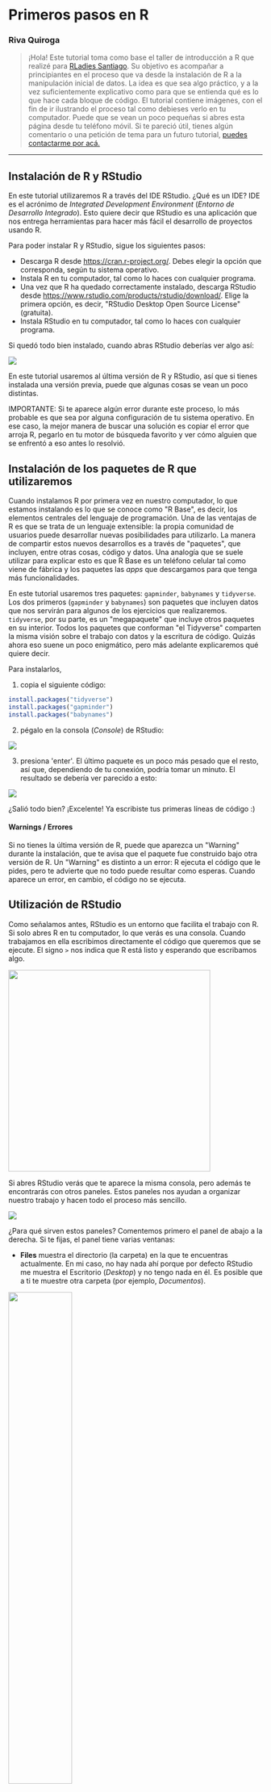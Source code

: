# Primeros pasos en R

### Riva Quiroga


> ¡Hola! Este tutorial toma como base el taller de introducción a R que realizé para [RLadies Santiago](https://meetup.com/rladies-scl). Su objetivo es acompañar a principiantes en el proceso que va desde la instalación de R a la manipulación inicial de datos. La idea es que sea algo práctico, y a la vez suficientemente explicativo como para que se entienda qué es lo que hace cada bloque de código. El tutorial contiene imágenes, con el fin de ir ilustrando el proceso tal como debieses verlo en tu computador. Puede que se vean un poco pequeñas si abres esta página desde tu teléfono móvil.
Si te pareció útil, tienes algún comentario o una petición de tema para un futuro tutorial, [puedes contactarme por acá.](https://twitter.com/rivaquiroga)

_________


## Instalación de R y RStudio

En este tutorial utilizaremos R a través del IDE RStudio. ¿Qué es un IDE? IDE es el acrónimo de *Integrated Development Environment* (*Entorno de Desarrollo Integrado*). Esto quiere decir que RStudio es una aplicación que nos entrega herramientas para hacer más fácil el desarrollo de proyectos usando R.

Para poder instalar R y RStudio, sigue los siguientes pasos:

- Descarga R desde https://cran.r-project.org/. Debes elegir la opción que corresponda, según tu sistema operativo.
- Instala R en tu computador, tal como lo haces con cualquier programa.
- Una vez que R ha quedado correctamente instalado, descarga RStudio desde https://www.rstudio.com/products/rstudio/download/. Elige la primera opción, es decir, "RStudio Desktop Open Source License" (gratuita).
- Instala RStudio en tu computador, tal como lo haces con cualquier programa.

Si quedó todo bien instalado, cuando abras RStudio deberías ver algo así:

![](https://github.com/rivaquiroga/RLadies-Santiago/blob/master/images/rstudio.png)

En este tutorial usaremos al última versión de R y RStudio, así que si tienes instalada una versión previa, puede que algunas cosas se vean un poco distintas.

IMPORTANTE: Si te aparece algún error durante este proceso, lo más probable es que sea por alguna configuración de tu sistema operativo. En ese caso, la mejor manera de buscar una solución es copiar el error que arroja R, pegarlo en tu motor de búsqueda favorito y ver cómo alguien que se enfrentó a eso antes lo resolvió.

## Instalación de los paquetes de R que utilizaremos

Cuando instalamos R por primera vez en nuestro computador, lo que estamos instalando es lo que se conoce como "R Base", es decir, los elementos centrales del lenguaje de programación. Una de las ventajas de R es que se trata de un lenguaje extensible: la propia comunidad de usuarios puede desarrollar nuevas posibilidades para utilizarlo. La manera de compartir estos nuevos desarrollos es a través de "paquetes", que incluyen, entre otras cosas, código y datos. Una analogía que se suele utilizar para explicar esto es que R Base es un teléfono celular tal como viene de fábrica y los paquetes las _apps_ que descargamos para que tenga más funcionalidades.

En este tutorial usaremos tres paquetes: `gapminder`, `babynames` y `tidyverse`. Los dos primeros (`gapminder` y `babynames`) son paquetes que incluyen datos que nos servirán para algunos de los ejercicios que realizaremos. `tidyverse`, por su parte, es un "megapaquete" que incluye otros paquetes en su interior. Todos los paquetes que conforman "el Tidyverse" comparten la misma visión sobre el trabajo con datos y la escritura de código. Quizás ahora eso suene un poco enigmático, pero más adelante explicaremos qué quiere decir.

Para instalarlos,

1. copia el siguiente código:

```r
install.packages("tidyverse")
install.packages("gapminder")
install.packages("babynames")
```

2. pégalo en la consola (_Console_) de RStudio:

![](https://github.com/rivaquiroga/RLadies-Santiago/blob/master/images/install.packages.png)

3. presiona 'enter'.
El último paquete es un poco más pesado que el resto, así que, dependiendo de tu conexión, podría tomar un minuto. El resultado se debería ver parecido a esto:

![](https://github.com/rivaquiroga/RLadies-Santiago/blob/master/images/paquetes_instalados.png)

¿Salió todo bien? ¡Excelente! Ya escribiste tus primeras líneas de código :)

#### Warnings / Errores
Si no tienes la última versión de R, puede que aparezca un "Warning" durante la instalación, que te avisa que el paquete fue construido bajo otra versión de R. Un "Warning" es distinto a un error: R ejecuta el código que le pides, pero te advierte que no todo puede resultar como esperas. Cuando aparece un error, en cambio, el código no se ejecuta.

## Utilización de RStudio

Como señalamos antes, RStudio es un entorno que facilita el trabajo con R. Si solo abres R en tu computador, lo que verás es una consola. Cuando trabajamos en ella escribimos directamente el código que queremos que se ejecute. El signo `>` nos indica que R está listo y esperando que escribamos algo.

<a href="url"><img src="https://github.com/rivaquiroga/RLadies-Santiago/blob/master/images/r_consola.png" align="center" height="400"></a>

Si abres RStudio verás que te aparece la misma consola, pero además te encontrarás con otros paneles. Estos paneles nos ayudan a organizar nuestro trabajo y hacen todo el proceso más sencillo.

![](https://github.com/rivaquiroga/RLadies-Santiago/blob/master/images/rstudio.png)

¿Para qué sirven estos paneles? Comentemos primero el panel de abajo a la derecha. Si te fijas, el panel tiene varias ventanas:

* __Files__ muestra el directorio (la carpeta) en la que te encuentras actualmente. En mi caso, no hay nada ahí porque por defecto RStudio me muestra el Escritorio (_Desktop_) y no tengo nada en él. Es posible que a ti te muestre otra carpeta (por ejemplo, _Documentos_).

<a href="url"><img src="https://github.com/rivaquiroga/RLadies-Santiago/blob/master/images/rstudio_files.png" align="center" width="50%"></a>

* __Plots__ es el lugar donde aparecerán los gráficos que vayas creando. No hemos hecho ninguno por ahora, así que este panel también está vacío.

<a href="url"><img src="https://github.com/rivaquiroga/RLadies-Santiago/blob/master/images/rstudio_plots.png" align="center" width="50%"></a>

* __Packages__ muestra la lista de paquetes que tienes instalados en tu computador. Si recorres el panel verás que algunos tiene una marca al lado izquierdo. Eso quiere decir que el paquete está activo en ese momento (ya veremos cómo hacer eso). Solo los paquetes vinculados a R base se activan al abrir RStudio.

<a href="url"><img src="https://github.com/rivaquiroga/RLadies-Santiago/blob/master/images/rstudio_packages.png" align="center" width="50%"></a>

* __Help__, como su nombre lo indica, es la pestaña en la que podemos encontrar ayuda. Si buscamos el nombre de un paquete o de una función, RStudio nos remitirá a la documentación asociada.

<a href="url"><img src="https://github.com/rivaquiroga/RLadies-Santiago/blob/master/images/rstudio_help.png" align="center" width="50%"></a>

* __Viewer__ es el panel para ver contenido web generado por algún paquete de R (gráficos para la web o aplicaciones interactivas). Por el momento no lo utilizaremos.

El panel de arriba a la derecha, por su parte, contiene el historial de funciones que hemos ejecutado (_History_), la opción para generar conexiones a bases de datos externas (_Connections_) y el _Environment_. Este último panel es muy importante y entender lo que nos muestra es fundamental para comprender cómo funciona R.

<a href="url"><img src="https://github.com/rivaquiroga/RLadies-Santiago/blob/master/images/rstudio_globalenvironment.png" align="center" width="50%"></a>

Por ahora está vacío porque no hemos creado ningún objeto o variable, pero cuando creemos alguno es aquí donde aparecerá. Ya volveremos a hablar sobre este panel cuando comenzemos a trabajar con datos.

Hay un cuarto panel (que probablemente todavía no te aparece)  y que es el que utilizamos para escribir el código que queremos que R ejecute, es decir, el panel para nuestro _script_. Para crear un nuevo script podemos:
* ir a File > New File > R Script
* ocupar el atajo de teclado `comando` + `shift` + `n` (Mac) o `control` + `shift` + `n` (Linux / Windows)
* o seleccionar la opción desde la barra superior de la ventana:

<a href="url"><img src="https://github.com/rivaquiroga/RLadies-Santiago/blob/master/images/nuevo_script.png" align="center" width="60%"></a>

¡Ahora ya están los cuatro paneles!

NOTA: si alguna vez has utilizado Git o Github, lo que diré a continuación tendrá algo de sentido. Si no, puedes omitir este comentario y seguir a la sección siguiente.
Si te fijas, en el panel en que está la consola hay una segunda pestaña: el/la Terminal. Esto es muy útil, ya que, por ejemplo, si tu proyecto lo tienes alojado en Github, no tienes que salir de R para hacer commit a los cambios que has hecho: puedes hacerlo directamente desde RStudio.

### Creación de un proyecto

Una de las ventajas de RStudio es que permite crear "proyectos". Un projecto es un espacio o contexto de trabajo asociado a una carpeta en particular, en la que se guardan nuestro(s) script(s), archivos de datos, etc. Cuando creamos un proyecto en RStudio, se crea un tipo especial de archivo (.Rproj) que lo que hace es vincular todo lo que se encuentra dentro de esa carpeta. ¿Por qué esto es útil? Si parte de nuestro script, por ejemplo, implica abrir un archivo que está en la carpeta de nuestro proyecto, no necesito indicar en mi código toda la ruta del archivo: lo que hará RStudio será buscarlo en el entorno/carpeta del proyecto. Si movemos la carpeta a otro lugar de nuestro computador o la compartimos con otra persona, nuestro código seguirá funcionando, ya que el archivo .Rproj mantendrá todo unido. Si no creara un proyecto, tendría que indicar al inicio de mi script cuál es la ruta de la carpeta que ocuparé como espacio de trabajo. El problema de esa opción es que si muevo la carpeta o le cambio el nombre, tendría que volver a escribir la ruta para que todo funcione. Al crear un proyecto eso deja de ser una preocupación.

¿Cómo crear un proyecto? Puedes hacerlo desde el menú File > New Proyect.

<a href="url"><img src="https://github.com/rivaquiroga/RLadies-Santiago/blob/master/images/rstudio_newproject1.png" align="center" width="50%"></a>

Lo primero que nos pregunta es si queremos crearlo en una carpeta nueva o en una ya existente. Elegiremos esta vez una carpeta nueva, así que seleccionaremos _New Directory_.

<a href="url"><img src="https://github.com/rivaquiroga/RLadies-Santiago/blob/master/images/rstudio_newproject2.png" align="center" width="50%"></a>

La siguiente pregunta es qué tipo de proyecto queremos crear. En esta ocasión, elegiremos la primera: _New Project_.

<a href="url"><img src="https://github.com/rivaquiroga/RLadies-Santiago/blob/master/images/rstudio_newproject3.png" align="center" width="50%"></a>

Finalmente, le damos un nombre al proyecto y decidimos en qué parte de nuestro computador queremos que viva la carpeta que lo contiene.

<a href="url"><img src="https://github.com/rivaquiroga/RLadies-Santiago/blob/master/images/rstudio_newproject4.png" align="center" width="50%"></a>

Luego de apretar _Create Project_, RStudio se reinicia y se producen algunos cambios. El panel _Files_ (abajo a la derecha) ahora nos muestra la carpeta de nuestro proyecto y el único archivo que hay en ella por ahora. Ese es el archivo mágico que mantiene unido todo lo que hay dentro de la carpeta. Cuando queramos volver a trabajar en nuestro proyecto, solo tenemos que abrir ese archivo.

<a href="url"><img src="https://github.com/rivaquiroga/RLadies-Santiago/blob/master/images/rstudio_rproj.png" align="center" width="50%"></a>

Otro cambio que ocurre es que en la barra superior aparece ahora la ruta de la carpeta de nuestro projecto.

<a href="url"><img src="https://github.com/rivaquiroga/RLadies-Santiago/blob/master/images/rstudio_barraproyecto.png" align="center" width="100%"></a>

Por último, algo cambia en el ícono de R: aparece el nombre que le dimos a nuestro proyecto:

<a href="url"><img src="https://github.com/rivaquiroga/RLadies-Santiago/blob/master/images/rstudio_icono.png" align="center" width="12%"></a>


Esto último es muy muy muy útil: RStudio ejecuta sesiones independientes de R para cada proyecto. Es decir, si tuvieras otro proyecto abierto te aparecería otro ícono, con su respectivo nombre. Esto nos permite trabajar en dos proyectos en paralelo sin que se nos mezclen los objetos del entorno, el código, los archivos, etc. Cada cosa en su lugar.

Ya tenemos todo listo para empezar :)

## Cargar los paquetes necesarios

Ya tenemos instalados los tres paquetes que ocuparemos en esta ocasión. Cada vez que instalamos un paquete, este queda en nuestro computador. Podemos chequear eso revisando el panel "Packages" abajo a la izquierda. Sin embargo, que los hayamos instalado no quiere decir que estén listos para ser usados. Tenemos que decirle explícitamente a R qué paquetes queremos ocupar en cada sesión (no tiene sentido tener activos paquetes que no estamos utilizando).

La función para llamar o activar un paquete es `library(nombre_del_paquete)`, así que escribiremos eso al inicio de nuestro script. Si no tienes un script abierto, simplemente sigue los pasos comentados más arriba (File > New File > R Script).

RStudio trata de hacernos la vida más simple, así que cuando empezamos a escribir se despliega un menú con posibles opciones que indican el nombre de la función y el paquete al que está asociada (en este caso, es una función de R `{base}`). Lo que aparece en amarillo es la estructura de la función, algo sobre lo que hablaremos más adelante.

<a href="url"><img src="https://github.com/rivaquiroga/RLadies-Santiago/blob/master/images/sugerencia_funcion.png" align="center" width="50%"></a>

Lo mismo ocurre cuando empezamos a escribir el nombre del paquete. RStudio nos va ofreciendo sugerencias a partir de los paquetes que tenemos instalados:

<a href="url"><img src="https://github.com/rivaquiroga/RLadies-Santiago/blob/master/images/sugerencia_argumento.png" align="center" width="50%"></a>


Todavía no hemos 'ejecutado' el código, así que nada ha pasado. Como todo en R, hay varias opciones para hacer esto.
Si hacemos clic en el botón _Run_ que está en la barra del script, se ejecutará la línea de código en la que está actualmente el cursor y este se moverá automáticamente a la siguiente línea. Es decir, si ponemos el cursor en la línea en la que llamamos por primera vez la función `library` y hacemos clic tres veces, se ejecutarán las tres líneas.

<a href="url"><img src="https://github.com/rivaquiroga/RLadies-Santiago/blob/master/images/ejecutar_codigo.png" align="center" width="50%"></a>

Eso mismo podemos hacerlo usando el atajo de teclado `ctrl` + `enter` (si estás en Linux o Windows) o `comando` + `enter` si estás en Mac.

Cuando queremos ejecutar más de una línea de código, lo que podemos hacer es seleccionar todo el fragmento y hacer clic sobre Run o usar el atajo del teclado.

<a href="url"><img src="https://github.com/rivaquiroga/RLadies-Santiago/blob/master/images/seleccion_para_ejecutar_png.png" align="center" width="50%"></a>


¡Ejecutemos el código y veamos qué pasa!


<a href="url"><img src="https://github.com/rivaquiroga/RLadies-Santiago/blob/master/images/codigo_ejecutado.png" align="center" width="50%"></a>

Cuando ejecutamos el código de nuestro script, este pasa a la consola. En el caso del primer paquete (`tidyverse`), la consola nos da dos avisos. El primero, cuáles son todos los paquetes que estamos cargando al cargar el `tidyverse`. Como comentamos antes, este es un megapaquete que incluye otros paquetes en su interior. Al llamarlos a través de `library(tidyverse)` se activan estos 8 paquetes que aparecen consignados (pese a que el Tidyverse incluye más). Eso es lo que nos está avisando R en la consola. El otro aviso es de un "Conflicto". Nos dice que las funciones `filter()`y `lag()` del paquete `dplyr` tienen el mismo nombre que funciones del paquete `stats` (que es parte de R base). Como cargamos `dplyr`después (al instalar `tidyverse`), lo que R nos avisa es que son las funciones de este último paquete las que van a prevalecer por sobre las del paquete `stats`.

__IMPORTANTE__: Lo que hicimos recién fue cargar los paquetes __para esta sesión__ de R que estamos ejecutando actualmente. Si en algún momento cerraras el programa y retomaras este tutorial en otro momento, tendrías que volver a cargarlos.

### Buenas prácticas

En este punto es importante sugerir dos buenas prácticas. La primera, es hacer lo que ya hicimos: llamar todos los paquetes que ocuparemos al inicio de nuestro script. De este modo, cuando volvemos a trabajar con él más adelante (u otra persona quiere ejecutarlo) queda claro desde el principio qué paquetes se utilizan (y sería necesario descargar, en caso de no tenerlos). Obviamente, cuando comenzamos a escribir un script no siempre sabemos cuáles son todos los paquetes que necesitaremos. Por eso, si en la mitad del proceso decido usar un nuevo paquete, la buena práctica sería volver a las primeras líneas del script y agregarlo.

La segunda buena práctica es comentar nuestro script. En R podemos agregar comentarios anteponiendo un `#` al fragmento que cumple esa función. En una línea de nuestro script, todo lo que está después de un `#` no se ejecuta como código.

¿Por qué es importante comentar nuestro script? Porque así podemos recordar qué es lo que un determinado fragmento de código hace, o podemos dejar registro de por qué realizamos algo de una determinada manera. Esto es muy útil para que nuestro futuro yo (o las personas con las que compartiremos nuestro script) entiendan lo que hicimos.

<a href="url"><img src="https://github.com/rivaquiroga/RLadies-Santiago/blob/master/images/comentarios.png" align="center" width="35%"></a>

¡Los comentarios también son muy útiles cuando estamos aprendiendo! Probablemente en el futuro ya no necesites indicar que `library()` sirve para cargar paquetes, pero por ahora es una buena manera de ir registrando qué es lo que hace cada función.

También es útil agregar al inicio de nuestro script una descripción de su objetivo o del contexto en que lo escribimos:

<a href="url"><img src="https://github.com/rivaquiroga/RLadies-Santiago/blob/master/images/comentario_inicio_script.png" align="center" width="60%"></a>

Si te fijas, nuestro script aún dice Untitled1. Antes de seguir, es importante que lo guardemos. Y lo puedes hacer como en cualquier otro programa: con `Control/Comando` + `S`. RStudio te ofrecerá por defecto guardarlo en la carpeta de tu proyecto. Cuando ya esté guardado, te aparecerá en la pestaña _Files_.

<a href="url"><img src="https://github.com/rivaquiroga/RLadies-Santiago/blob/master/images/guardar_script.png" align="center" width="75%"></a>

## Una mirada inicial a los datos

`babynames` es un paquete que contiene datos sobre nombres registrados en Estados Unidos entre los años 1880 y 2015. El "objeto" que contiene los datos dentro del paquete se llama también `babynames`. En R, podemos ver un objeto simplemente ejecutándolo. Es decir, escribimos el nombre del objeto y ejecutamos el código.

<a href="url"><img src="https://github.com/rivaquiroga/RLadies-Santiago/blob/master/images/ejecutar_babynames.png" width="60%"></a>

De ahora en adelante, en vez de mostrarte un pantallazo del script, el código que haya que ejecutar aparecerá en un recuadro, así:

```r
babynames
```
En la consola, veremos sus primeras líneas:

<a href="url"><img src="https://github.com/rivaquiroga/RLadies-Santiago/blob/master/images/objeto_babynames.png" width="70%"></a>

¿Dónde está este objeto? No lo vemos en nuestro Global Environment porque no lo hemos creado nosotras. Sin embargo, a través de ese panel podemos acceder al "environment" de todos los paquetes activos. En el de `babynames` lo encontraremos:

<a href="url"><img src="https://github.com/rivaquiroga/RLadies-Santiago/blob/master/images/entorno_babynames.png" width="40%"></a>

En este caso, el objeto `babynames` es una `tibble`, que es un tipo particular de conjunto de datos. No nos detendremos aún en los tipos de objetos que existen en R; lo importante por ahora es saber que R nos muestra en la consola las primeras diez filas de una "tibble" para que nos hagamos una idea de lo que contiene (y no las casi dos millones de filas que tiene este objeto en particular).

Si quisiéramos tener una visión general de los datos, hay una función que resulta muy útil para esto, ya que nos los muestra en una pestaña distinta: `View()`.

``` r
View(babynames)
```
Si ejecutas ese código, una nueva pestaña se abrirá y te mostrará todos los datos en un formato tipo planilla, que puedes recorrer.

<a href="url"><img src="https://github.com/rivaquiroga/RLadies-Santiago/blob/master/images/babynames.png" width="100%"></a>


Existen otras funciones útiles para darle una primera mirada a nuestros datos: `head()` y `tail()`. Como su nombre lo indica, lo que hacen es mostrarnos las primeras y las últimas líneas de nuestros datos, respectivamente.

``` r
head(babynames)
```
<a href="url"><img src="https://github.com/rivaquiroga/RLadies-Santiago/blob/master/images/head_babynames.png" width="75%"></a>

``` r
tail(babynames)
```

<a href="url"><img src="https://github.com/rivaquiroga/RLadies-Santiago/blob/master/images/tail_babynames.png" width="75%"></a>


Las funciones `tail` y `head` resultan muy útiles para chequear si nuestros datos están completos, ya que nos permiten mirar sus extremos.

Si queremos conocer la estructura de nuestro conjunto de datos, es decir, conocer la cantidad de observaciones, de variables y de qué tipo son, podemos utilizar  `str()`.

```r
str(babynames)
```

<a href="url"><img src="https://github.com/rivaquiroga/RLadies-Santiago/blob/master/images/str_babynames.png" width="75%"></a>


### Algo más sobre las funciones

Hasta el momento hemos utilizado funciones en las que hemos indicado un solo "argumento" dentro del paréntesis: el nombre del objeto que queremos ver. Sin embargo, todas estas funciones tienen más argumentos. Lo que ocurre es que hemos utilizado los valores que vienen por defecto (por ejemplo, salvo que indiquemos algo distinto, `head()` y `tail()` solo nos mostrarán 6 filas). Si queremos conocer cuáles son los otros argumentos que acepta una determinada función, podemos buscarla en el panel _Help_ o directamente tecleando en la consola: `?función`, por ejemplo:
```r
?tail
```
Si revisamos la ayuda podemos enterarnos que `tail` permite definir la cantidad de filas se muestran como segundo argumento de la función. Si en vez de las 6 líneas por defecto quiero que me aparezcan 10, tendría que indicarlo así:

```r
tail(babynames, n = 10)
```

<a href="url"><img src="https://github.com/rivaquiroga/RLadies-Santiago/blob/master/images/tail_babynames_n10.png" align="center" width="75%"></a>


Es importante tener en cuenta que las funciones leen sus argumentos en orden, por lo que si en la ayuda vemos que el segundo argumento de `tail` es `n =`, podríamos solo escribir el número de líneas que queremos, es decir, así:

```r
tail(babynames, 10)
```
<a href="url"><img src="https://github.com/rivaquiroga/RLadies-Santiago/blob/master/images/tail_babynames_10.png" align="center" width="75%"></a>


¡El resultado es el mismo!
Puedo poner los argumentos en otro orden solo si indico explícitamente a qué argumento corresponde cada uno. Es decir, esto funciona:

```r
tail(n = 10, x = babynames)
```

¿Y esto? ¿Funcionaría? Prueba ejecutando el código para que veas lo que ocurre:
```r
tail(10, babynames)
```

### Intepretar errores

Un error que es muy habitual cometer en R es escribir mal el nombre de un objeto o de una función. Como R distingue entre mayúsculas y minúsculas, `babynames` no es lo mismo que `Babynames`. De hecho, si tratamos de utilizar este último nombre R nos arrojará un error: `Error: object 'Babynames' not found`. Cuando te aparezca este tipo de error, revisa si el nombre del objeto o de la función que quieres aplicar está bien escrito. Este error también aparece cuando no hemos cargado el paquete en que se encuentra un determinado objeto o función.

Como uno nunca es la primera persona que enfrentó un error, la manera más rápida de buscar ayuda es copiar el error, pegarlo en tu motor de búsqueda favorito y ver cómo alguien ya lo resolvió.

## Exploración y manipulación de los datos

Ahora que ya dimos una mirada inicial al conjunto de datos con el que estamos trabajando, podemos empezar a explorarlo y responder preguntas. Por ejemplo, mientras esperamos el estreno de la última temporada de Juego de Tronos, podríamos querer saber a cuántas personas le han puesto el nombre de una de sus protagonistas: "Daenerys" . Para eso podemos utilizar el siguiente código:

```r
babynames %>%
    filter(name == "Daenerys")
```

¿Qué hace este código? Con él le estamos diciendo a R que :
* tome el objeto `babynames`
* luego (` %>% `)
* que filtre (`filter`) los nombres (`name`) que sean iguales `==` a `Daenerys`.

Por convención, después de ` %>% ` nos saltamos una línea (sin ella el código igual funciona). Se hace así para que sea más fácil de leer (por ahora no se nota mucho la diferencia, porque el bloque de código es pequeño).

Si lo ejecutamos, podemos ver el siguiente resultado:

<a href="url"><img src="https://github.com/rivaquiroga/RLadies-Santiago/blob/master/images/filter_daenerys.png" align="center" width="75%"></a>

¡Las primeras Daenerys aparecen en 2012!
¿Por qué utilizamos `==` y no `=`? Utilizamos `==` porque lo que le estamos pidiendo a R es que busque los casos en los que el valor de la variable `name` sea igual a "Daenerys". En R (y en otros lenguajes de programación) el signo `=` se utiliza para asignar valores (¡lo haremos más adelante!).
Una de las ventajas de algunos paquetes de R (como los del Tidyverse) es que tratan de que los mensajes de error sean informativos. Prueba ejecutar el código anterior cometiendo el error de usar `=` en vez de `==`:

```r
babynames %>%
    filter(name = "Daenerys")
```
¿Qué dice el mensaje de error?
No solo nos indica cuál es el problema, sino que también nos da una sugerencia para resolverlo :)

Podemos seguir utilizando ese mismo código de filtrado para buscar otros nombres. Solo tenemos que cambiar el valor que queremos que tenga la variable `name`. Busquemos otros personajes de Juego de Tronos:
```r
babynames %>%
    filter(name == "Sansa")
```
<a href="url"><img src="https://github.com/rivaquiroga/RLadies-Santiago/blob/master/images/sansas.png" align="center" width="50%"></a>

Al parecer Sansa no ha sido un nombre tan popular. Al menos no hasta 2015. ¿Y Arya?

```r
babynames %>%
    filter(name == "Arya")
```
<a href="url"><img src="https://github.com/rivaquiroga/RLadies-Santiago/blob/master/images/filter_arya.png" align="center" width="60%"></a>

¡Hay muchas más Aryas! Y aparecen antes (o sea, por influencia del libro y no de la serie, como en los otros dos casos). Hay tantas Aryas que no alcanzan a imprimirse en la consola. ¿Cómo podríamos saber cuántas hay en total? En la siguiente sección lo veremos.

### Cómo resumir datos y un poco más acerca del operador ` %>% `

Antes de responder la pregunta que planteamos en la sección anterior, hablemos un poco del símbolo ` %>% `. ¿Qué es ` %>% `? Este símbolo se llama _pipe_ (_tubo_ en inglés) y en el código lo podemos leer como "luego" o "a continuación". El atajo del teclado para realizarlo es `control` + `shift` + `m` (Linux / Windows) o `comando` + `shift` + `m` (Mac.)

`%>%`es un operador que nos permite encadenar las acciones que queremos aplicar en un objeto (en este caso, `babynames`). Por ejemplo, si quisiéramos saber a cuántas personas se llaman Arya, podríamos agregar otra función al código que estábamos usando que sume todos los valores de la columna `n` (la que tiene la cantidad de nombres por año). La función que nos sirve para eso es `summarize` (o `summarise`; R acepta inglés norteamericano o británico). Como su nombre lo indica, lo que hace `summarize`es resumir información, según el criterio que le entreguemos. Veamos cómo funciona:

```r
babynames %>%
    filter(name == "Arya") %>%
    summarize(sum(n))
```
Con este código le estamos diciendo a R que :

* tome el objeto `babynames`
* luego (` %>% `)
* que filtre los nombres que sean iguales a Arya (`filter == "Arya"`)
* luego (` %>% `)
* que resuma (`summarize`) la siguiente información:
* la suma (`sum`) de los valores de la columna `n`.

¿Qué pasa si ejecutamos este código? ¡8866 Aryas!

Para que quede más claro por qué decimos que `summarize` resume, agreguemos otros criterios: que nos dé el promedio de Aryas por año (`mean`) y cuándo se utilizó por primera vez primera vez (`first`).

```r
babynames %>%
    filter(name == "Arya") %>%
    summarize(sum(n), mean(n), first(year))
```
<a href="url"><img src="https://github.com/rivaquiroga/RLadies-Santiago/blob/master/images/summarize_arya.png" align="center" width="75%"></a>

Lo que hizo `summarize` fue resumir toda la información que le pedimos en una tabla.

[Es probable que la cantidad de decimales que te aparecen a ti sea distinta. Depende de la configuración de cada equipo].

### Distintos tipos de sintaxis

Más arriba comentamos que el Tidyverse era un conjunto de paquetes que compartía un mismo enfoque de trabajo con los datos. Una de las características de este enfoque se relaciona con la forma de escribir el código, es decir, con su _sintaxis_. La sintaxis de los paquetes del Tidiverse utilizan el operador ` %>% ` que vimos más arriba, que permite organizar el código de modo que lo leamos de arriba hacia abajo y de izquierda a derecha (la orientación que suele tener nuestra lectura).

Hagamos una comparación. Si quisiéramos contar la cantidad de Aryas usando la sintaxis propia del Tidyverse, lo haríamos así:
```r
babynames %>%
    filter(name == "Arya") %>%
    summarize(sum(n))
```

Si hiciéramos lo mismo utilizando la sintaxis "tradicional" (la de R base) nuestro código se vería así:

```r
sum(babynames$n[babynames$name == "Arya"])
```
Ambos códigos hacen exactamente lo mismo y llegan al mismo resultado: 8866 (puedes probar ejecutándolo). La diferencia es que el primero que escribimos (usando ` %>% `) "desempaqueta" las acciones, lo que lo hace más intuitivo de leer. En el caso del segundo, tenemos que leer de adentro hacia afuera para comprender la secuencia de acciones realizadas sobre los datos. Además, para facilitar la comprensión, los paquetes del Tidyverse suelen tener nombres de funciones que resultan transparentes (aunque están en inglés, claro).

Existen algunos tipos de análisis estadísticos para los que no es posible aplicar la sintaxis del Tidyverse, tipos de datos con los que no es compatible o situaciones en las que, por un tema de procesamiento (muchos datos), resulta mejor usar la sintaxis de R base. La buena noticia es que con el tiempo y uso, uno se va acostumbrando a esa manera de escribir el código.

De todos modos, para la mayoría de las operaciones de importación, limpieza, exploración y manipulación de datos rectangulares podemos utilizar la sintaxis del Tidyverse sin problema.

### Creación de objetos

Hasta el momento hemos realizado una serie de acciones sobre el objeto `babynames`: hemos filtrado información y hemos hecho cálculos en una variable. Sin embargo, el objeto no ha sido alterado. Si vuelves imprimir en la consola el contenido de ese objeto, tendrás los mismos resultados que al principio.

```r
babynames
```
<a href="url"><img src="https://github.com/rivaquiroga/RLadies-Santiago/blob/master/images/objeto_babynames.png" width="70%"></a>

Imagina que nos interesa guardar los datos sobre la cantidad de Aryas porque seguiremos trabajando solo con ellos y el resto no nos interesa. Para no tener que filtrar cada vez que los queramos ocupar, nos conviene crear un nuevo objeto. En R eso lo hacemos con el símbolo de asignación: `<-`. ¿Cómo funciona? Lo que está a la izquierda del símbolo de asignación es el objeto que queremos crear y lo que está a su derecha es el valor que queremos asignarle. Así:

```r
aryas <- babynames %>%
    filter(name == "Arya")
```
Este código crea un nuevo objeto llamado `aryas`, cuyo valor contiene lo que resulta de aplicar un filtro a `babynames`. Si ejecutas ese código, no aparecerá nada nuevo en la consola (solo el código que acabas de ejecutar). Sin embargo, en nuestro _Global Enviroment_ (el panel de arriba a la derecha) aparecerá el objeto que hemos creado:

<a href="url"><img src="https://github.com/rivaquiroga/RLadies-Santiago/blob/master/images/aryas.png" align="center" width="40%"></a>

Ahora podemos llamar a ese objeto tal como hicimos con `babynames`.

```r
aryas
```
<a href="url"><img src="https://github.com/rivaquiroga/RLadies-Santiago/blob/master/images/objeto_aryas.png" align="center" width="70%"></a>

Hacer clic sobre cualquier objeto del _Global Environmet_ es equivalente a aplicar la función `View()`. Haz la prueba: si haces clic sobre `aryas`, se abrirá una nueva pestaña en el panel de tu script en el que verás el objeto como una planilla. En la consola, aparecerá automáticamente el código para realizar esa acción `View(aryas)`.

NOTA: el comando abreviado para `<-` es `alt` + `-`.

## Más funciones para explorar y manipular datos

Trabajemos ahora con el paquete `gapminder`. Este paquete contiene una parte de los datos de Gapminder, una base de datos que incluye información mundial sobre población, expectativa de vida, PIB per cápita y otros. Su autor, Hans Rosling, ha hecho varias [charlas TED](https://www.ted.com/playlists/474/the_best_hans_rosling_talks_yo) que vale la pena mirar.


Podemos dar una mirada inicial a los datos usando las funciones que ya revisamos:

```r
str(gapminder)
head(gapminder)
tail(gapminder)
```
Además, puedes buscar ayuda sobre este paquete y así tener más información sobre qué mide cada variable:

```r
?gapminder
```

Las variables que incluye son país (`country`), continente (`continent`), año (`year`), expectativa de vida (`lifeExp`), población (`pop`) e ingreso per cápita en dólares (`gdpPercap`). Una función útil para conocer los nombres de las columnas de un conjunto de datos es a través de la función `names()`.
```r
names(gapminder)
```
<a href="url"><img src="https://github.com/rivaquiroga/RLadies-Santiago/blob/master/images/names_gapminder.png" align="center" width="70%"></a>

### Filtrar casos

Tal como vimos más arriba, la función `filter` nos sirve para seleccionar casos (filas) a partir de un determinado criterio. Al igual como buscamos nombres de personas en `babynames`, acá podemos buscar los datos de algún país:

```r
gapminder %>%
    filter(country == "China")
```

<a href="url"><img src="https://github.com/rivaquiroga/RLadies-Santiago/blob/master/images/filter_china.png" align="center" width="60%"></a>

¡Es impresionante cómo ha aumentado el PIB y la expectativa de vida en China en el último medio siglo! En una de sus charlas TED, Hans Rosling aborda la relación que aparece entre estas dos variables al visualizar los datos de Gapminder. Es muy recomendable verla.

La función `filter` admite más de un criterio de filtrado. Por ejemplo, si quisiéramos saber qué países tuvieron un PIB per cápita menor que 1000 dólares durante 2007, podríamos hacerlo así:

```r
gapminder %>%
    filter(year == 2007, gdpPercap < 1000)
```
Es decir, le estamos pidiendo a R que:

* tome el objeto `gapminder`
* a continuación (` %>% `)
* que filtre las filas que cumplan con dos criterios: año `==` 2007 y PIB `<` que 1000 dólares.

La mayoría de los países que tuvieron un PIB tan bajo ese año se encuentran en África:

<a href="url"><img src="https://github.com/rivaquiroga/RLadies-Santiago/blob/master/images/gapminder_2007_PIB.png" align="center" width="60%"></a>


Existen muchas otras formas de crear criterios de filtrado, que en futuros tutoriales exploraremos. Por ahora, revisaremos un último caso, porque nos servirá para volver a practicar la creacion de objetos.

En los ejemplos anteriores solo consideramos un valor por variable para filtrar (por ejemplo, que país fuera `==` a China). ¿Cómo podríamos hacer una selección que incluya más países. Imagina que solo nos interesan los datos de Sudamérica. La variable `continent` considera a las tres Américas como una sola zona, así que no podemos seleccionarlas usando ese valor.

Lo que podríamos hacer es crear un vector con todos los países de América del Sur que están en `gapminder` y decirle a R que ocupe eso como criterio de selección, así:

```r
gapminder %>%
    filter(country %in% c("Argentina", "Bolivia", "Brazil", "Chile", "Colombia", "Ecuador", "Paraguay", "Peru", "Uruguay", "Venezuela"))
```
__ATENCIÓN:__ dependiendo de el ancho de tu ventana, puede que no se vea completa la segunda línea del código. Si pones el cursor sobre el bloque, podrás moverte horizontalmente. De todos modos, para que quede claro, la segunda línea es:

>`filter(country %in% c("Argentina", "Bolivia", "Brazil", "Chile", "Colombia", "Ecuador", "Paraguay", "Peru", "Uruguay", "Venezuela"))`

Lo que le estamos pidiendo a R es que

* tome el objeto `gapminder`
* luego (` %>% `)
* que filtre las filas en que el valor de la variable `country` se encuentre en (`%in%`) el conjunto de nombres que indicamos a continuación. Esos nombres los agrupamos usando la función `c()` (concatenar).

¡Listo!

<a href="url"><img src="https://github.com/rivaquiroga/RLadies-Santiago/blob/master/images/gapminder_latam.png" align="center" width="75%"></a>


Recuerda que también puedes agregar `View()` al final del código para ver tu selección en una ventana distinta.

```r
gapminder %>%
    filter(country %in% c("Argentina", "Bolivia", "Brazil", "Chile", "Colombia", "Ecuador", "Paraguay", "Peru", "Uruguay", "Venezuela")) %>%
    View()
```

Si esta selección de casos nos interesa y tenemos intención de seguir utilizándola, nos conviene guardarla como un nuevo objeto usando el operador `<-`. Esto permite que no tengamos que volver a escribir un criterio de filtrado tan largo cuando queramos volver a trabajar con esos datos.

```r
gapminder_sudamerica <- gapminder %>%
    filter(country %in% c("Argentina", "Bolivia", "Brazil", "Chile", "Colombia", "Ecuador", "Paraguay", "Peru", "Uruguay", "Venezuela"))
```

Ahora el objeto apareció en nuestro Global Environment.

<a href="url"><img src="https://github.com/rivaquiroga/RLadies-Santiago/blob/master/images/environment_gap_sudamerica.png" align="center" width="50%"></a>


IMPORTANTE: muchas veces agregamos `View()` al final de un bloque de código para ver los datos en una ventana distinta. Es muy importante no incluir esa función cuando creamos un nuevo objeto para que el código haga lo que esperamos.


#### ¿Y si quisiera guardar esos datos en mi computador?

El paquete `readr`, que es parte del Tidyverse, tiene funciones muy útiles para importar y exportar archivos. En este caso, utilizaremos `write_csv()` para guardar en nuestro computador los datos de Gapminder para Sudamérica. Tenemos dos opciones.

Si ya creamos el objeto, podemos indicar su nombre como primer argumento dentro de la función. El segundo argumento es el nombre que queremos que tenga el archivo creado.

```r
write_csv(gapminder_sudamerica, "gapminder_sudamerica.csv")
```

Al ejecutar el código, aparecerá en la carpeta de nuestro proyecto el nuevo archivo.

<a href="url"><img src="https://github.com/rivaquiroga/RLadies-Santiago/blob/master/images/objeto_gapminder_sudamerica.png" align="center" width="50%"></a>


Otra opción sería incluir la función `write_csv()` al final de nuestro código, es decir, como una siguiente acción en la cadena de comandos que le dimos a R:

```r
gapminder %>%
    filter(country %in% c("Argentina", "Bolivia", "Brazil", "Chile", "Colombia", "Ecuador", "Paraguay", "Peru", "Uruguay", "Venezuela")) %>%
    write_csv("gapminder_sudamerica.csv")
```
En este último caso, no indicamos el primer argumento, ya que los datos que se deben considerar para guardar el objeto se generan en los pasos previos del código.

### Ordenar los casos

Imagina que nos interesa conocer la expectativa de vida de América del Norte, Centro y Sur. El último registro que contiene la base es de 2007, así que simplemente podríamos revisar los datos aplicando ese filtro y agregando View al final para mirarlos todos en una nueva pestaña:

```r
gapminder %>%
    filter(year == 2007, continent == "Americas") %>%
    View()
```
El problema que tenemos es que los datos aparecen ordenados alfabéticamente, es decir, según la variable `country`. Una manera de resolver esto es indicando explícitamente a partir de qué variable queremos que se ordenen. Para eso, podemos utilizar la función `arrange()`.

```r
gapminder  %>%
    filter(year == 2007, continent == "Americas") %>%
    arrange(lifeExp)
```

<a href="url"><img src="https://github.com/rivaquiroga/RLadies-Santiago/blob/master/images/arrange_lifeExp.png" align="center" width="80%"></a>


¡Ahora es más fácil mirar los resultados! Podemos ver que en la región, Haití, Bolivia y Trinidad y Tobago son los países con una menor expectativa de vida.

Por defecto, `arrange()` organiza los datos de menor a mayor. ¿Y si quisiéramos ver el orden inverso?. En ese caso, tendríamos que indicar que el orden que nos interesa es el descendiente: `desc()`. Explicitamos esto dentro de la función `arrange()`:

```r
gapminder %>%
    filter(year == 2007, continent == "Americas") %>%
    arrange(desc(lifeExp))
````
<a href="url"><img src="https://github.com/rivaquiroga/RLadies-Santiago/blob/master/images/desc_lifeExp.png" align="center" width="80%"></a>

Un error habitual (muy habitual) es que se nos olvide algún paréntesis en nuestro código, sobre todo cuando, como en el caso anterior, comenzamos a agregar una función dentro de otra. Al agregar `desc()` podríamos haber olvidado el paréntesis extra que teníamos que agregar al final y hubiese ocurrido esto en la consola:

<a href="url"><img src="https://github.com/rivaquiroga/RLadies-Santiago/blob/master/images/R_espera_mas.png" align="center" width="80%"></a>

En vez del signo `>`, que es el que nos indica que R terminó de ejecutar la acción anterior y que está dispuesto a aceptar nuevos comandos, aparece un `+`. Lo que quiere decirnos R con esto es que algo falta en el código que acabamos de ejecutar.
Uno de los aspectos positivos de RStudio es que para que no nos ocurra esto, tratará de advertirnos sobre este tipo de errores cuando pueda identificarlos. Si hubiéramos olvidado el último paréntesis en nuestro script, RStudio habría hecho esto:

<a href="url"><img src="https://github.com/rivaquiroga/RLadies-Santiago/blob/master/images/error_parentesis.png" align="center" width="60%"></a>

Al costado izquierdo de la línea en que identifica el error, habría aparecido una alerta.

Olvidar un paréntesis o una coma es uno de los errores más habituales, así que es muy muy útil que RStudio nos ayude a indentificar problemas en nuestro script.

### Agrupar

Más arriba vimos que la función `summarize()` nos permite crear una tabla que resume información de acuerdo a algún criterio. Por ejemplo, si quisiéramos conocer el promedio de la variable expectativa de vida para el año 2007, podríamos utilizar el siguiente código:

```r
gapminder %>%
    filter(year == 2007) %>%
    summarize(mean(lifeExp))
```
El resultado es 67 años. Este dato no es muy informativo respecto de las diferencias que podrían existir por continente. ¿Cómo podríamos desagregar esa información? Para estos casos, la función `group_by()` resulta muy útil:
```r
gapminder %>%
    filter(year == 2007) %>%
    group_by(continent) %>%
    summarize(mean(lifeExp))
```
Lo que les estamos pidiendo a R es que:
* tome el objeto `gapminder`, luego,
* que filtre los casos del año 2007, luego,
* que agrupe los casos de acuerdo a la variable continente, luego
* que haga un resumen de la información que sale de calcular la media de la variable expectativa de vida.


<a href="url"><img src="https://github.com/rivaquiroga/RLadies-Santiago/blob/master/images/group_by.png" align="center" width="80%"></a>

Esto nos permite tener una mejor idea de las diferencias que existen en la expectativa de vida de las distintas regiones: África está muy por debajo de las otras.

### Crear nuevas variables

Muchas veces necesitamos agregar a nuestros datos nuevas variables. La función que nos permite hacer eso es `mutate()`. Veamos un ejemplo.

La variable gdpPercap mide el ingreso per cápita en dólares. ¿Cómo podríamos agregar una variable a nuestros datos que incluya el valor en otra moneda? Una opción sería multiplicar la variable que ya tenemos por el valor actual de conversión de esa moneda. Para hacer esto, utilizaremos la función `mutate`. Al usarla, indicamoa el nombre que queremos que tenga la nueva variable y qué valor queremos que tenga. Como lo que queremos es asignar un valor, usaremos `=`: `mutate(nombre_nueva_variable = su_valor)`.

El siguiente es un ejemplo local. Filtraremos los datos de Chile, donde el valor de conversión del dólar (para hoy) es de 595 pesos.

```r
gapminder %>%
    filter(country == "Chile") %>%
    mutate(PIB_pesos = gdpPercap * 595)
```
Lo que le estamos pidiendo a R es que

* tome el objeto gapminder, luego,
* que filtre los casos correspondientes a Chile, luego,
* que cree una variable llamada `PIB_pesos`, cuyo valor sea el de la variable `gdpPercap` multiplicado por 595 (el valor de hoy del dólar).

Con la operación que acabamos de hacer solo creamos momentáneamente la variable para la sección de datos que filtramos. Para poder guardarla de manera definitiva tendríamos que crear un nuevo objeto que la incluya. Lo llamaremos `gapminder_CL`.

```r
gapminder_CL <- gapminder %>%
    filter(country == "Chile") %>%
    mutate(PIB_pesos = gdpPercap * 595)
```

### Cambiar el nombre de una variable

Más arriba creamos un nuevo objeto filtrando los casos sudamericanos. Si sigues en la misma sesión, el objeto `gapminder_sudamerica` debería estar aún en tu Global Environment. Si no, puedes volver a ejecutar el código con que lo creamos o, si guardaste el archivo csv, puedes cargarlo usando la función inversa a `write_csv()`: `read_csv()`.

```r
gapminder_sudamerica <- read_csv("gapminder_sudamerica.csv")
```
Lo que le estamos pidiendo a R con esta función es que

* al objeto llamado `gapminder_sudamerica`
* le asigne como valor (`<-`)
* los datos incluidos en el csv `gapminder_sudamerica.csv`

(NOTA: Si ejecutas este código y ya tienes un objeto llamada `gapminder_sudamerica` en tu Global Environmet, lo que hará R será sobreescribirlo).


Esa es la forma de importar datos en R: le pedimos que lea un archivo y asigne los datos que ahí encuentre a un objeto en nuestro entorno de trabajo. Lo más importante a tener en cuenta es que al importar esos datos __el archivo original no se modifica__. Es decir, todas las acciones que realicemos en R solo afectarán al objeto que creamos en nuestra sesión, no al archivo .csv que está en tu computador. La única forma de alterarlo sería que sobreescribiésemos el archivo con `write_csv()`.

Que R no altere el archivo original no solo es bueno porque evita que por error arruinemos nuestros datos, sino también porque hace más transparente y reproducible nuestro trabajo: cualquier persona con el archivo original y nuestro script puede reconstruir el análisis que hicimos.

Si ya tienes el objeto `gapminder_sudamerica` en tu Global Environment, podemos seguir.

En estos datos todos los nombres de las variables se encuentran en inglés. Podemos chequear eso CON una función que vimos más arriba: `names()`:

```r
names(gapminder_sudamerica)
```
<a href="url"><img src="https://github.com/rivaquiroga/RLadies-Santiago/blob/master/images/names_gapminder_sudamerica.png" align="center" width="85%"></a>

Para cambiar los nombres de las variables podemos utilizar la función `rename()` (_renombrar_). Para cada variable a la que queremos cambiar el nombre, lo que hacemos es indicar el nombre nuevo y luego el valor que tendrá, así: `nombre_nuevo = nombre_actual`. Si quisiéramos cambiar de forma permanente los nombres de todas las variables, tendríamos que sobreescribir el objeto y aplicar esta función:

```r
gapminder_sudamerica <- gapminder_sudamerica %>%
    rename(pais = country, continente = continent, anio = year, expec_vida = lifeExp, poblacion = pop, PIB_percap = gdpPercap)
```
¡Listo! Ahora los nombres de las variables están traducidos. Para chequearlo, luego de ejecutar el código anterior puedes volver a aplicar la función `names()` o puedes revisar los datos con alguna de las funciones que vimos antes, como `View()`, `str()` o `head()`.

### Seleccionar variables

Andes de volver a guardar nuestro objeto como csv, haremos un último cambio. Nuestros datos solo incluyen los datos de Sudamérica, por lo que la variable `continent` es poco informativa. Reescribiremos el objeto sin incluirla. Necesitamos, entonces, una función que nos permita seleccionar columnas. Como en el Tidyverse todo trata de ser transparente, la función se llama `select()` (_seleccionar_). Cuando usamos esa función, lo que indicamos en su interior es el nombre de las columnas que queremos seleccionar. Veamos un ejemplo. Agregaremos `View()` al final del bloque de código para ver el resultado:

```r
gapminder_sudamerica %>%
    select(pais, anio, expec_vida, poblacion, PIB_percap) %>%
    View()
```
Perfecto. Lo que hicimos en este caso fue indicar el nombre de las columnas que queremos mantener.
Pero más que mantener columnas, lo que queríamos hacer era deshacernos de `continente` y eso podemos hacerlo de una manera mucho más rápida: diciéndole a R qué es lo que no queremos conservar. Así:

```r
gapminder_sudamerica %>%
    select(-continente) %>%
    View()
```
¡El resultado es el mismo! Al anteponer un `-` al nombre de la columna, le decimos a R que queremos conservar todas excepto esa. Es muy práctico si nuestra base tiene muchas variables y solo queremos eliminar unas pocas.

Guardemos ahora nuestro objeto:

```r
gapminder_sudamerica %>%
    select(-continente) %>%
    write_csv("gapminder_sudamerica.csv")
```

Si no quieres que sobreescriba el que ya tenías (con los nombres de las variables en inglés) ponle otro nombre al archivo.

## Eso es todo por ahora

¡Hay mucho más que aprender! Pero por ahora lo dejaremos hasta acá.

¿Por dónde seguir?

* Si sabes inglés, la sugerencia es trabajar con el libro de Garrett Grolemund y Hadley Wickham [R for Data Science](https://R4DS.had.nz.co). Con ese libro podrás profundizar en lo revisado en este tutorial, pero sobre todo apropiarte de un proceso de trabajo con datos.

* Las RLadies hispanohablantes hemos empezado a generar una [lista de recursos en español](https://github.com/rladies/recursos_en_espanol). Poco a poco va creciendo con materiales que hemos creado para nuestras reuniones.

* Y claro, también puedes estar atenta a los eventos de [RLadies Santiago](https://meetup.com/rladies-scl) o del [capítulo correspondiente a tu ciudad](https://www.meetup.com/es/topics/r-ladies/). 
